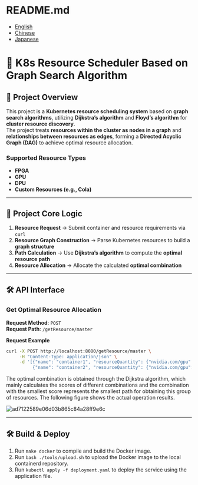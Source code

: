 # README.md
- [English](README.en.md)
- [Chinese](README.md)
- [Japanese](README.jp.md)

# 🚀 K8s Resource Scheduler Based on Graph Search Algorithm  

## 📌 Project Overview  
This project is a **Kubernetes resource scheduling system** based on **graph search algorithms**, utilizing **Dijkstra’s algorithm** and **Floyd’s algorithm** for **cluster resource discovery**.  
The project treats **resources within the cluster as nodes in a graph** and **relationships between resources as edges**, forming a **Directed Acyclic Graph (DAG)** to achieve optimal resource allocation.  

### **Supported Resource Types**
- **FPGA**
- **GPU**
- **DPU**
- **Custom Resources (e.g., Cola)**

---

## 🎯 Project Core Logic
1. **Resource Request** → Submit container and resource requirements via `curl`  
2. **Resource Graph Construction** → Parse Kubernetes resources to build a **graph structure**  
3. **Path Calculation** → Use **Dijkstra’s algorithm** to compute the **optimal resource path**  
4. **Resource Allocation** → Allocate the calculated **optimal combination**  

---

## 🛠 API Interface
### **Get Optimal Resource Allocation**
**Request Method**: `POST`  
**Request Path**: `/getResource/master`  

**Request Example**
```bash
curl -X POST http://localhost:8080/getResource/master \
     -H "Content-Type: application/json" \
     -d '[{"name": "container1", "resourceQuantity": {"nvidia.com/gpu": 1, "fpga": 1, "myway5.com/cola": 4}}, 
          {"name": "container2", "resourceQuantity": {"nvidia.com/gpu": 1, "fpga": 1, "myway5.com/cola": 2}}]'
```

The optimal combination is obtained through the Dijkstra algorithm, which mainly calculates the scores of different combinations and the combination with the smallest score represents the smallest path for obtaining this group of resources. The following figure shows the actual operation results.

![ad7122589e06d03b865c84a28ff9e6c](https://github.com/user-attachments/assets/551ed513-10ff-4acc-9a93-ab38d8c3d1b7)

---
## 🛠️ Build & Deploy
1. Run `make docker` to compile and build the Docker image.
2. Run `bash ./tools/upload.sh` to upload the Docker image to the local containerd repository.
3. Run `kubectl apply -f deployment.yaml` to deploy the service using the application file.


